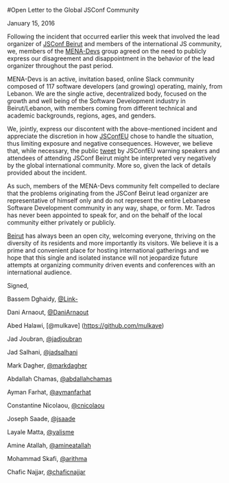 #Open Letter to the Global JSConf Community

January 15, 2016

Following the incident that occurred earlier this week that involved the lead organizer of [JSConf Beirut](http://www.jsconfbeirut.com) and members of the international JS community, we, members of the [MENA-Devs](http://mena-devs.slack.com) group agreed on the need to publicly express our disagreement and disappointment in the behavior of the lead organizer throughout the past period.

MENA-Devs is an active, invitation based, online Slack community composed of 117 software developers (and growing) operating, mainly, from Lebanon. We are the single active, decentralized body, focused on the growth and well being of the Software Development industry in Beirut/Lebanon, with members coming from different technical and academic backgrounds, regions, ages, and genders.

We, jointly, express our discontent with the above-mentioned incident and appreciate the discretion in how [JSConfEU](http://jsconf.eu) chose to handle the situation, thus limiting exposure and negative consequences. However, we believe that, while necessary, the public [tweet](https://twitter.com/jsconfeu/status/687323816780001280) by JSConfEU warning speakers and attendees of attending JSConf Beirut might be interpreted very negatively by the global international community. More so, given the lack of details provided about the incident.

As such, members of the MENA-Devs community felt compelled to declare that the problems originating from the JSConf Beirut lead organizer are representative of himself only and do not represent the entire Lebanese Software Development community in any way, shape, or form. Mr. Tadros has never been appointed to speak for, and on the behalf of the local community either privately or publicly.

[Beirut](https://en.wikipedia.org/wiki/Beirut) has always been an open city, welcoming everyone, thriving on the diversity of its residents and more importantly its visitors. We believe it is a prime and convenient place for hosting international gatherings and we hope that this single and isolated instance will not jeopardize future attempts at organizing community driven events and conferences with an international audience.

Signed,

Bassem Dghaidy, [@Link-](https://github.com/Link-)

Dani Arnaout, [@DaniArnaout](https://github.com/DaniArnaout)

Abed Halawi, [@mulkave] (https://github.com/mulkave)

Jad Joubran, [@jadjoubran](https://github.com/jadjoubran)

Jad Salhani, [@jadsalhani](https://github.com/jsalhani)

Mark Dagher, [@markdagher](https://github.com/markdagher)

Abdallah Chamas, [@abdallahchamas](https://github.com/abdallahchamas)

Ayman Farhat, [@aymanfarhat](https://github.com/aymanfarhat)

Constantine Nicolaou, [@cnicolaou](https://github.com/cnicolaou)

Joseph Saade, [@jsaade](https://github.com/jsaade)

Layale Matta, [@yalisme](https://github.com/yalisme)

Amine Atallah, [@amineatallah](https://github.com/amineatallah)

Mohammad Skafi, [@arithma](https://github.com/arithma)

Chafic Najjar, [@chaficnajjar](https://github.com/chaficnajjar)
